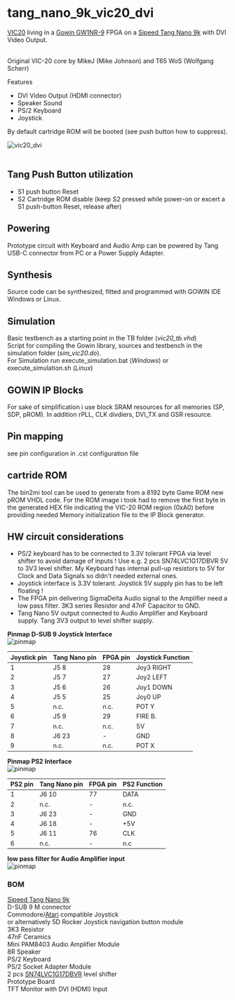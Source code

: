 # tang_nano_9k_vic20_dvi
[VIC20](https://en.wikipedia.org/wiki/VIC-20) living in a [Gowin GW1NR-9](https://www.gowinsemi.com/en/product/detail/49/) FPGA on a [Sipeed Tang Nano 9k](https://api.dl.sipeed.com/shareURL/TANG/Nano%209K/1_Specification) with DVI Video Output.<br>
<br>

Original VIC-20 core by MikeJ (Mike Johnson) and T65 WoS (Wolfgang Scherr)

Features
* DVI Video Output (HDMI connector)
* Speaker Sound
* PS/2 Keyboard
* Joystick

By default cartridge ROM will be booted (see push button how to suppress).

![vic20_dvi](\.assets/vic20_dvi.png)<br> <br>

## Tang Push Button utilization
* S1 push button Reset
* S2 Cartridge ROM disable (keep S2 pressed while power-on or excert a S1 push-button Reset, release after)
## Powering
Prototype circuit with Keyboard and Audio Amp can be powered by Tang USB-C connector from PC or a Power Supply Adapter. 
## Synthesis
Source code can be synthesized, fitted and programmed with GOWIN IDE Windows or Linux.

## Simulation
Basic testbench as a starting point in the TB folder (*vic20_tb.vhd*)<br/>
Script for compiling the Gowin library, sources and testbench in the simulation folder (*sim_vic20.do*).<br/>
For Simulation run execute_simulation.bat (*Windows*) or execute_simulation.sh (*Linux*)

## GOWIN IP Blocks
For sake of simplification i use block SRAM resources for all memories (SP, SDP, pROM). In addition rPLL, CLK divdiers, DVI_TX and GSR resource.
## Pin mapping 
see pin configuration in .cst configuration file

## cartride ROM
The bin2mi tool can be used to generate from a 8192 byte Game ROM new pROM VHDL code. For the ROM image i took had to remove the first byte in the generated HEX file indicating the VIC-20 ROM region (0xA0) before providing needed Memory initialization file to the IP Block generator. 
## HW circuit considerations
- PS/2 keyboard has to be connected to 3.3V tolerant FPGA via level shifter to avoid damage of inputs ! Use e.g. 2 pcs SN74LVC1G17DBVR 5V to 3V3 level shifter. My Keyboard has internal pull-up resistors to 5V for Clock and Data Signals so didn't needed external ones. 
- Joystick interface is 3.3V tolerant. Joystick 5V supply pin has to be left floating !
- The FPGA pin delivering SigmaDelta Audio signal to the Amplifier need a low pass filter. 3K3 series Resistor and 47nF Capacitor to GND.
- Tang Nano 5V output connected to Audio Amplifier and Keyboard supply. Tang 3V3 output to level shifter supply.

**Pinmap D-SUB 9 Joystick Interface** <br>
![pinmap](\.assets/vic20-Joystick.png)

| Joystick pin | Tang Nano pin | FPGA pin | Joystick Function |
| ----------- | ---   | --------  | ----- |
| 1 | J5 8  | 28   | Joy3 RIGHT |
| 2 | J5 7  | 27 | Joy2 LEFT |
| 3 | J5 6  | 26 | Joy1 DOWN |
| 4 | J5 5 | 25 | Joy0 UP | 
| 5 | n.c. | n.c. | POT Y |
| 6 | J5 9 | 29 | FIRE B.|
| 7 | n.c. | n.c. | 5V |
| 8 | J6 23 | - | GND |
| 9 | n.c. | n.c. | POT X |

**Pinmap PS2 Interface** <br>
![pinmap](\.assets/ps2conn.png)

| PS2 pin | Tang Nano pin | FPGA pin | PS2 Function |
| ----------- | ---   | --------  | ----- |
| 1 | J6 10  | 77   | DATA  |
| 2 | n.c.  | - | n.c. |
| 3 | J6 23 | - | GND |
| 4 | J6 18 | - | +5V |
| 5 | J6 11| 76 | CLK |
| 6 | n.c. | - | n.c |

**low pass filter for Audio Amplifier input** <br>
![pinmap](\.assets/audiofilter.png)<br>
### BOM

[Sipeed Tang Nano 9k](https://api.dl.sipeed.com/shareURL/TANG/Nano%209K/1_Specification)<br> 
D-SUB 9 M connector<br> 
Commodore/[Atari](https://en.wikipedia.org/wiki/Atari_CX40_joystick) compatible Joystick<br> 
or alternatively 5D Rocker Joystick navigation button module<br>
3K3 Resistor<br>
47nF Ceramics<br>
Mini PAM8403 Audio Amplifier Module<br>
8R Speaker<br>
PS/2 Keyboard<br>
PS/2 Socket Adapter Module<br>
2 pcs [SN74LVC1G17DBVR](http://www.ti.com/document-viewer/SN74LVC1G17/datasheet) level shifter<br>
Prototype Board<br>
TFT Monitor with DVI (HDMI) Input